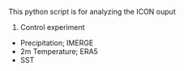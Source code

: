 
This python script is for analyzing the ICON ouput
1. Control experiment
- Precipitation; IMERGE
- 2m Temperature; ERA5
- SST
